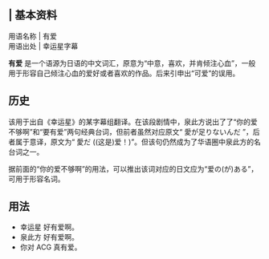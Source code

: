 |  **基本资料**  
---  
用语名称  |  有爱   
用语出处  |  幸运星字幕   
  
**有爱** 是一个语源为日语的中文词汇，原意为“中意，喜欢，并肯倾注心血”，一般用于形容自己倾注心血的爱好或者喜欢的作品。后来引申出“可爱”的误用。

##  历史

该用于出自《幸运星》的某字幕组翻译。在该段剧情中，泉此方说出了了“你的爱不够啊”和“要有爱”两句经典台词，但前者虽然对应原文“  愛が足りないんだ
”，后者属于意译，原文为“  愛だ  ((这是)爱！)”。但该句仍然成为了华语圈中泉此方的名台词之一。

据前面的“你的爱不够啊”的用法，可以推出该词对应的日文应为“爱の(が)ある”，可用于形容名词。

##  用法

  * 幸运星  好有爱啊。 
  * 泉此方  好有爱啊。 
  * 你对  ACG  真有爱。 

